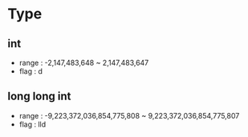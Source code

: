 # Type

## int
* range : -2,147,483,648 ~ 2,147,483,647
* flag : d

## long long int
* range : -9,223,372,036,854,775,808 ~ 9,223,372,036,854,775,807
* flag : lld